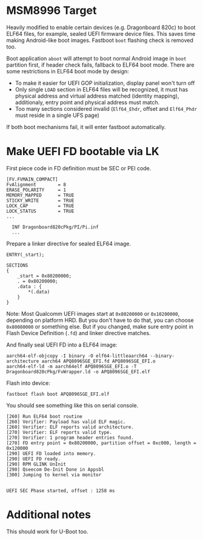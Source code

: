 # MSM8996 Target

Heavily modified to enable certain devices (e.g. Dragonboard 820c) to boot ELF64 files, for example, sealed UEFI firmware device files. This saves time making Android-like boot images. Fastboot `boot` flashing check is removed too.

Boot application `aboot` will attempt to boot normal Android image in `boot` partition first, if header check fails, fallback to ELF64 boot mode. There are some restrictions in ELF64 boot mode by design:

- To make it easier for UEFI GOP initialization, display panel won't turn off
- Only single `LOAD` section in ELF64 files will be recognized, it must has physical address and virtual address matched (identity mapping), additionaly, entry point and physical address must match.
- Too many sections considered invalid (`Elf64_Ehdr`, offset and `Elf64_Phdr` must reside in a single UFS page)

If both boot mechanisms fail, it will enter fastboot automatically.

# Make UEFI FD bootable via LK

First piece code in FD definition must be SEC or PEI code.

    [FV.FVMAIN_COMPACT]
    FvAlignment        = 8
    ERASE_POLARITY     = 1
    MEMORY_MAPPED      = TRUE
    STICKY_WRITE       = TRUE
    LOCK_CAP           = TRUE
    LOCK_STATUS        = TRUE
    ...

      INF Dragonboard820cPkg/PI/Pi.inf
      ...

Prepare a linker directive for sealed ELF64 image.

    ENTRY(_start);

    SECTIONS
    {
        _start = 0x80200000;
        . = 0x80200000;
        .data : {
            *(.data)
        }
    }

Note: Most Qualcomm UEFI images start at `0x80200000` or `0x10200000`, depending on platform HRD. But you don't have to do that, you can choose `0x80080000` or something else. But if you changed, make sure entry point in Flash Device Definition (`.fd`) and linker directive matches.

And finally seal UEFI FD into a ELF64 image:

    aarch64-elf-objcopy -I binary -O elf64-littleaarch64 --binary-architecture aarch64 APQ8096SGE_EFI.fd APQ8096SGE_EFI.o
    aarch64-elf-ld -m aarch64elf APQ8096SGE_EFI.o -T Dragonboard820cPkg/FvWrapper.ld -o APQ8096SGE_EFI.elf

Flash into device:

    fastboot flash boot APQ8096SGE_EFI.elf

You should see something like this on serial console.

    [260] Run ELF64 boot routine
    [260] Verifier: Payload has valid ELF magic.
    [260] Verifier: ELF reports valid architecture.
    [270] Verifier: ELF reports valid type.
    [270] Verifier: 1 program header entries found.
    [270] FD entry point = 0x80200000, partition offset = 0xc000, length = 0x120000
    [290] UEFI FD loaded into memory.
    [290] UEFI FD ready.
    [290] RPM GLINK UnInit
    [290] Qseecom De-Init Done in Appsbl
    [300] Jumping to kernel via monitor


    UEFI SEC Phase started, offset : 1258 ms

# Additional notes

This should work for U-Boot too.
